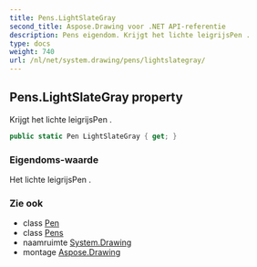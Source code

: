 ```yaml
---
title: Pens.LightSlateGray
second_title: Aspose.Drawing voor .NET API-referentie
description: Pens eigendom. Krijgt het lichte leigrijsPen .
type: docs
weight: 740
url: /nl/net/system.drawing/pens/lightslategray/
---
```

## Pens.LightSlateGray property

Krijgt het lichte leigrijsPen .

```csharp
public static Pen LightSlateGray { get; }
```

### Eigendoms-waarde

Het lichte leigrijsPen .

### Zie ook

* class [Pen](../../pen/)
* class [Pens](../)
* naamruimte [System.Drawing](../../pens/)
* montage [Aspose.Drawing](../../../)


